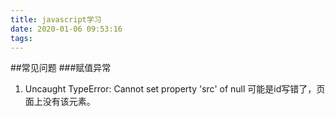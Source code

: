 ```yaml
---
title: javascript学习
date: 2020-01-06 09:53:16
tags:
---
```

##常见问题
###赋值异常
1. Uncaught TypeError: Cannot set property 'src' of null 可能是id写错了，页面上没有该元素。